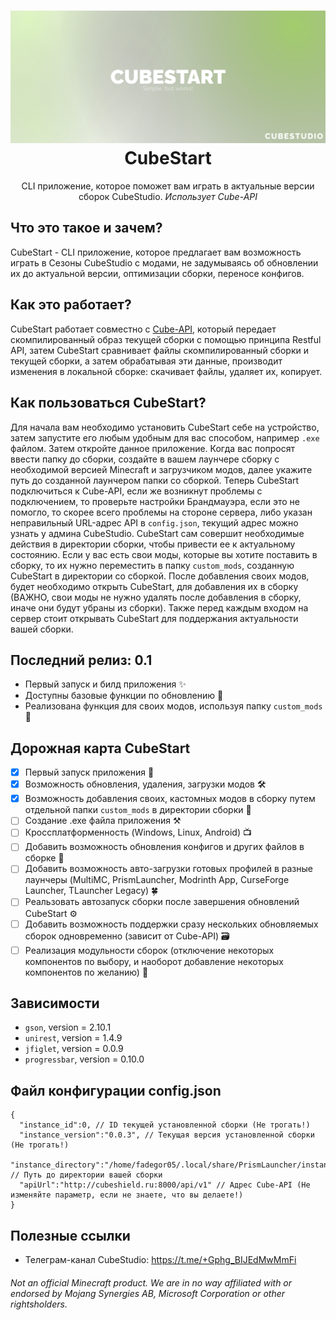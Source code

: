 <h1 align="center">
  <img src="images/banner.svg" alt="Cube Api"/>
  CubeStart
  <br/>
</h1>

<p align="center">
    CLI приложение, которое поможет вам играть в актуальные версии сборок  CubeStudio. <i>Использует Cube-API</i>
</p>

## Что это такое и зачем?

CubeStart - CLI приложение, которое предлагает вам возможность играть в Сезоны CubeStudio с модами, не задумываясь об обновлении их до актуальной версии, оптимизации сборки, переносе конфигов.

## Как это работает?

CubeStart работает совместно с [Cube-API](https://github.com/fadegor05/Cube-API), который передает скомпилированный образ текущей сборки с помощью принципа Restful API, затем CubeStart сравнивает файлы скомпилированный сборки и текущей сборки, а затем обрабатывая эти данные, производит изменения в локальной сборке: скачивает файлы, удаляет их, копирует.

## Как пользоваться CubeStart?

Для начала вам необходимо установить CubeStart себе на устройство, затем запустите его любым удобным для вас способом, например ```.exe``` файлом. Затем откройте данное приложение. Когда вас попросят ввести папку до сборки, создайте в вашем лаунчере сборку с необходимой версией Minecraft и загрузчиком модов, далее укажите путь до созданной лаунчером папки со сборкой. Теперь CubeStart подключиться к Cube-API, если же возникнут проблемы с подключением, то проверьте настройки Брандмауэра, если это не помогло, то скорее всего проблемы на стороне сервера, либо указан неправильный URL-адрес API в ```config.json```, текущий адрес можно узнать у админа CubeStudio. CubeStart сам совершит необходимые действия в директории сборки, чтобы привести ее к актуальному состоянию. Если у вас есть свои моды, которые вы хотите поставить в сборку, то их нужно переместить в папку ```custom_mods```, созданную CubeStart в директории со сборкой. После добавления своих модов, будет необходимо открыть CubeStart, для добавления их в сборку (ВАЖНО, свои моды не нужно удалять после добавления в сборку, иначе они будут убраны из сборки). Также перед каждым входом на сервер стоит открывать CubeStart для поддержания актуальности вашей сборки.

## Последний релиз: 0.1
* Первый запуск и билд приложения ✨
* Доступны базовые функции по обновлению 💼
* Реализована функция для своих модов, используя папку ```custom_mods``` 💫

## Дорожная карта CubeStart
* [X] Первый запуск приложения 🌟
* [X] Возможность обновления, удаления, загрузки модов 🛠️
* [X] Возможность добавления своих, кастомных модов в сборку путем отдельной папки ```custom_mods``` в директории сборки 📂
* [ ] Создание .exe файла приложения ⚒️
* [ ] Кроссплатформенность (Windows, Linux, Android) 📺
* [ ] Добавить возможность обновления конфигов и других файлов в сборке 💫
* [ ] Добавить возможность авто-загрузки готовых профилей в разные лаунчеры (MultiMC, PrismLauncher, Modrinth App, CurseForge Launcher, TLauncher Legacy) 🍀
* [ ] Реальзовать автозапуск сборки после завершения обновлений CubeStart ⚙️
* [ ] Добавить возможность поддержки сразу нескольких обновляемых сборок одновременно (зависит от Cube-API) 🗃️
* [ ] Реализация модульности сборок (отключение некоторых компонентов по выбору, и наоборот добавление некоторых компонентов по желанию) 🎯

## Зависимости
* ```gson```, version = 2.10.1
* ```unirest```, version = 1.4.9
* ```jfiglet```, version = 0.0.9
* ```progressbar```, version = 0.10.0

## Файл конфигурации config.json
```
{
  "instance_id":0, // ID текущей установленной сборки (Не трогать!)
  "instance_version":"0.0.3", // Текущая версия установленной сборки (Не трогать!)
  "instance_directory":"/home/fadegor05/.local/share/PrismLauncher/instances/1.20.1/.minecraft", // Путь до директории вашей сборки
  "apiUrl":"http://cubeshield.ru:8000/api/v1" // Адрес Cube-API (Не изменяйте параметр, если не знаете, что вы делаете!)
}
```

## Полезные ссылки
* Телеграм-канал CubeStudio: https://t.me/+Gphg_BIJEdMwMmFi

###### Not an official Minecraft product. We are in no way affiliated with or endorsed by Mojang Synergies AB, Microsoft Corporation or other rightsholders.